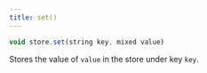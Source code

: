 ```yaml
---
title: set()
---
```


```js
void store.set(string key, mixed value)
```

Stores the value of `value` in the store under key `key`.

